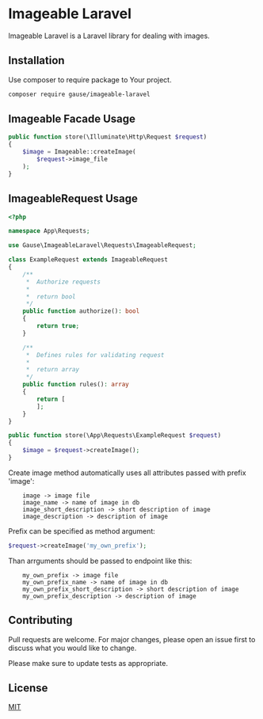 # Imageable Laravel 

Imageable Laravel is a Laravel library for dealing with images.

## Installation

Use composer to require package to Your project.

```bash
composer require gause/imageable-laravel
```

## Imageable Facade Usage

```php
public function store(\Illuminate\Http\Request $request) 
{
    $image = Imageable::createImage(
        $request->image_file
    );
}
```

## ImageableRequest Usage

```php
<?php

namespace App\Requests;

use Gause\ImageableLaravel\Requests\ImageableRequest;

class ExampleRequest extends ImageableRequest
{
    /**
     *  Authorize requests
     *
     *  return bool
     */
    public function authorize(): bool
    {
        return true;
    }

    /**
     *  Defines rules for validating request
     *
     *  return array
     */
    public function rules(): array
    {
        return [
        ];
    }
}

```

```php
public function store(\App\Requests\ExampleRequest $request) 
{
    $image = $request->createImage();
}
```

Create image method automatically uses all attributes passed with prefix 'image':
```
    image -> image file
    image_name -> name of image in db
    image_short_description -> short description of image
    image_description -> description of image
```
    

Prefix can be specified as method argument: 

```php 
$request->createImage('my_own_prefix'); 
```

Than arrguments should be passed to endpoint like this:
```
    my_own_prefix -> image file
    my_own_prefix_name -> name of image in db
    my_own_prefix_short_description -> short description of image
    my_own_prefix_description -> description of image
```

## Contributing
Pull requests are welcome. For major changes, please open an issue first to discuss what you would like to change.

Please make sure to update tests as appropriate.

## License
[MIT](./License.md)
